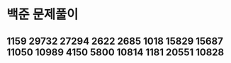  # 백준 문제풀이
 ## 1159 29732 27294 2622 2685 1018 15829 15687 11050 10989 4150 5800 10814 1181 20551 10828